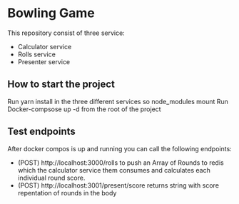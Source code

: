 # Bowling Game
This repository consist of three service:
- Calculator service
- Rolls service
- Presenter service

## How to start the project
Run yarn install in the three different services so node_modules mount
Run Docker-compsose up -d from the root of the project

## Test endpoints
After docker compos is up and running you can call the following endpoints:
- (POST) http://localhost:3000/rolls to push an Array of Rounds to redis which the calculator service them consumes and calculates each individual round score.
- (POST) http://localhost:3001/present/score returns string with score repentation of rounds in the body
